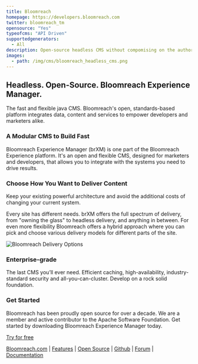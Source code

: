 ```yaml
---
title: Bloomreach
homepage: https://developers.bloomreach.com
twitter: bloomreach_tm
opensource: "Yes"
typeofcms: "API Driven"
supportedgenerators:
  - All
description: Open-source headless CMS without compomising on the authoring experience. No more form-based content management. Powerful APIs to consume from any client like React or Angular.
images:
  - path: /img/cms/bloomreach_headless_cms.png
---
```

## Headless. Open-Source. Bloomreach Experience Manager.

The fast and flexible java CMS. Bloomreach's open, standards-based platform integrates data, content and services to empower developers and marketers alike.

### A Modular CMS to Build Fast

Bloomreach Experience Manager (brXM) is one part of the Bloomreach Experience platform. It's an open and flexible CMS, designed for marketers and developers, that allows you to integrate with the systems you need to drive results.

### Choose How You Want to Deliver Content

Keep your existing powerful architecture and avoid the additional costs of changing your current system.

Every site has different needs. brXM offers the full spectrum of delivery, from "owning the glass" to headless delivery, and anything in between. For even more flexibility Bloomreach offers a hybrid approach where you can pick and choose various delivery models for different parts of the site.

<img class="simple" src="img/cms/bloomreach_delivery_options.png" alt="Bloomreach Delivery Options" />

### Enterprise-grade

The last CMS you’ll ever need. Efficient caching, high-availability, industry-standard security and all-you-can-cluster.  Develop on a rock solid foundation.

### Get Started

Bloomreach has been proudly open source for over a decade. We are a member and active contributor to the Apache Software Foundation. Get started by downloading Bloomreach Experience Manager today.

[Try for free](https://developers.bloomreach.com/products/cms)


[Bloomreach.com](https://developers.bloomreach.com/) | [Features](https://developers.bloomreach.com/products/cms) | [Open Source](https://developers.bloomreach.com/open-source) | [Github](https://github.com/bloomreach) | [Forum](https://community.bloomreach.com) | [Documentation](https://documentation.bloomreach.com)
